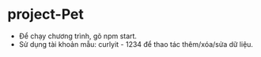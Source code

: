 # project-Pet
- Để chạy chương trình, gõ npm start.
- Sử dụng tài khoản mẫu: curlyit - 1234 để thao tác thêm/xóa/sửa dữ liệu.

